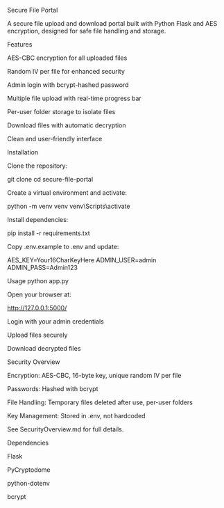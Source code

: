 Secure File Portal

A secure file upload and download portal built with Python Flask and AES encryption, designed for safe file handling and storage.

Features

AES-CBC encryption for all uploaded files

Random IV per file for enhanced security

Admin login with bcrypt-hashed password

Multiple file upload with real-time progress bar

Per-user folder storage to isolate files

Download files with automatic decryption

Clean and user-friendly interface

Installation

Clone the repository:

git clone <your-repo-url>
cd secure-file-portal


Create a virtual environment and activate:

python -m venv venv
venv\Scripts\activate


Install dependencies:

pip install -r requirements.txt


Copy .env.example to .env and update:

AES_KEY=Your16CharKeyHere
ADMIN_USER=admin
ADMIN_PASS=Admin123

Usage
python app.py


Open your browser at:

http://127.0.0.1:5000/


Login with your admin credentials

Upload files securely

Download decrypted files

Security Overview

Encryption: AES-CBC, 16-byte key, unique random IV per file

Passwords: Hashed with bcrypt

File Handling: Temporary files deleted after use, per-user folders

Key Management: Stored in .env, not hardcoded

See SecurityOverview.md for full details.

Dependencies

Flask

PyCryptodome

python-dotenv

bcrypt

